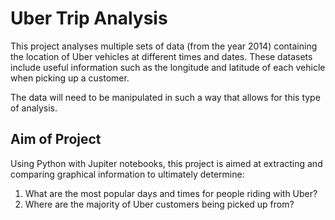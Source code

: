 # Uber Trip Analysis
This project analyses multiple sets of data (from the year 2014) containing the location of Uber vehicles at different times and dates. These datasets include useful information such as the longitude and latitude of each vehicle when picking up a customer.

The data will need to be manipulated in such a way that allows for this type of analysis.

## Aim of Project
Using Python with Jupiter notebooks, this project is aimed at extracting and comparing graphical information to ultimately determine:

1. What are the most popular days and times for people riding with Uber?
2. Where are the majority of Uber customers being picked up from?

